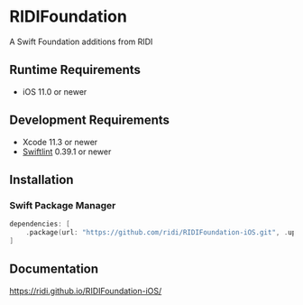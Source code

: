 # RIDIFoundation

A Swift Foundation additions from RIDI

## Runtime Requirements

- iOS 11.0 or newer

## Development Requirements

- Xcode 11.3 or newer
- [Swiftlint](https://github.com/realm/SwiftLint) 0.39.1 or newer

## Installation

### Swift Package Manager

```swift
dependencies: [
    .package(url: "https://github.com/ridi/RIDIFoundation-iOS.git", .upToNextMinor(from: "0.5.0"))
]
```

## Documentation

https://ridi.github.io/RIDIFoundation-iOS/
